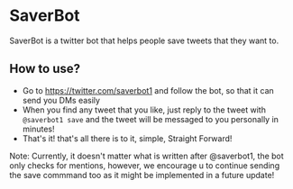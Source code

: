 # SaverBot

SaverBot is a twitter bot that helps people save tweets that they want to.

## How to use?
- Go to https://twitter.com/saverbot1 and follow the bot, so that it can send you DMs easily
- When you find any tweet that you like, just reply to the tweet with `@saverbot1 save` and the tweet will be messaged to you personally in minutes!
- That's it! that's all there is to it, simple, Straight Forward!

Note: Currently, it doesn't matter what is written after @saverbot1, the bot only checks for mentions, however, we encourage u to continue sending the save commmand too as it might be implemented in a future update!
